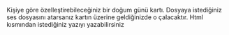 Kişiye göre özelleştirebileceğiniz bir doğum günü kartı. Dosyaya istediğiniz ses dosyasını atarsanız kartın üzerine geldiğinizde o çalacaktır. Html kısmından istediğiniz yazıyı yazabilirsiniz
